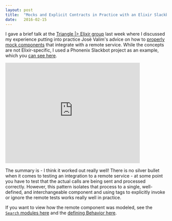 ```yaml
---
layout: post
title:  "Mocks and Explicit Contracts in Practice with an Elixir Slackbot"
date:   2016-02-15
---
```


I gave a brief talk at the [Triangle \|\> Elixir group](http://triangle-elixir.github.io) last week where I discussed my experience putting into practice Josè Valim's advice on how to [properly mock components](http://blog.plataformatec.com.br/2015/10/mocks-and-explicit-contracts/) that integrate with a remote service. While the concepts are not Elixir-specific, I used a Phonenix Slackbot project as an example, which you [can see here](https://github.com/rwdaigle/spreedly-docs-slackbot).

<iframe width="420" height="315" src="https://www.youtube.com/embed/NDfB3bVnvnA" frameborder="0" allowfullscreen></iframe>

The summary is - I think it worked out really well! There is no silver bullet when it comes to testing an integration to a remote service - at some point you have to test that the actual calls are being sent and processed correctly. However, this pattern isolates that process to a single, well-defined, and interchangeable component and using tags to explicitly invoke or ignore the remote tests works really well in practice.

If you want to view how the remote component was modeled, see the [`Search` modules here](https://github.com/rwdaigle/spreedly-docs-slackbot/tree/f3d7d9f108a2da2ae629ce68dd5f1351f3993ec1/web/models/search) and the [defining Behavior here](https://github.com/rwdaigle/spreedly-docs-slackbot/blob/f3d7d9f108a2da2ae629ce68dd5f1351f3993ec1/web/models/search.ex).
